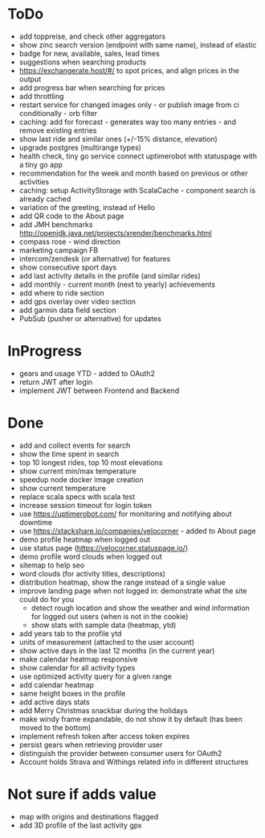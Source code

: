 # ToDo
- add toppreise, and check other aggregators
- show zinc search version (endpoint with same name), instead of elastic
- badge for new, available, sales, lead times
- suggestions when searching products
- https://exchangerate.host/#/ to spot prices, and align prices in the output
- add progress bar when searching for prices
- add throttling
- restart service for changed images only - or publish image from ci conditionally - orb filter
- caching: add for forecast - generates way too many entries - and remove existing entries
- show last ride and similar ones (+/-15% distance, elevation)
- upgrade postgres (multirange types)
- health check, tiny go service connect uptimerobot with statuspage with a tiny go app
- recommendation for the week and month based on previous or other activities
- caching: setup ActivityStorage with ScalaCache - component search is already cached
- variation of the greeting, instead of Hello
- add QR code to the About page 
- add JMH benchmarks http://openjdk.java.net/projects/xrender/benchmarks.html
- compass rose - wind direction
- marketing campaign FB
- intercom/zendesk (or alternative) for features
- show consecutive sport days
- add last activity details in the profile (and similar rides)
- add monthly - current month (next to yearly) achievements
- add where to ride section
- add gps overlay over video section
- add garmin data field section
- PubSub (pusher or alternative) for updates

# InProgress
- gears and usage YTD - added to OAuth2
- return JWT after login
- implement JWT between Frontend and Backend

# Done
- add and collect events for search
- show the time spent in search
- top 10 longest rides, top 10 most elevations 
- show current min/max temperature
- speedup node docker image creation
- show current temperature
- replace scala specs with scala test
- increase session timeout for login token
- use https://uptimerobot.com/ for monitoring and notifying about downtime
- use https://stackshare.io/companies/velocorner - added to About page
- demo profile heatmap when logged out
- use status page (https://velocorner.statuspage.io/)
- demo profile word clouds when logged out
- sitemap to help seo
- word clouds (for activity titles, descriptions)
- distribution heatmap, show the range instead of a single value
- improve landing page when not logged in: demonstrate what the site could do for you
  * detect rough location and show the weather and wind information for logged out users (when is not in the cookie)
  * show stats with sample data (heatmap, ytd)
- add years tab to the profile ytd
- units of measurement (attached to the user account)
- show active days in the last 12 months (in the current year)
- make calendar heatmap responsive
- show calendar for all activity types
- use optimized activity query for a given range
- add calendar heatmap
- same height boxes in the profile
- add active days stats
- add Merry Christmas snackbar during the holidays
- make windy frame expandable, do not show it by default (has been moved to the bottom)
- implement refresh token after access token expires
- persist gears when retrieving provider user
- distinguish the provider between consumer users for OAuth2
- Account holds Strava and Withings related info in different structures

# Not sure if adds value
- map with origins and destinations flagged
- add 3D profile of the last activity gpx
